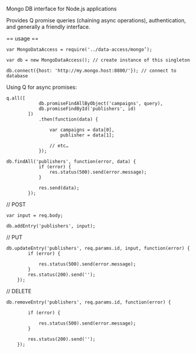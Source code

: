 Mongo DB interface for Node.js applications


Provides Q promise queries (chaining async operations), authentication, and generally a friendly interface.

== usage ==


	var MongoDataAccess = require('../data-access/mongo’);

	var db = new MongoDataAccess(); // create instance of this singleton

	db.connect({host: 'http://my.mongo.host:8800/'}); // connect to database


Using Q for async promises:

	q.all([
                db.promiseFindAllByObject('campaigns', query),
                db.promiseFindById('publishers', id)
            ])
                .then(function(data) {

                    var campaigns = data[0],
                        publisher = data[1];

                    // etc…
                });

	db.findAll('publishers', function(error, data) {
                if (error) {
                    res.status(500).send(error.message);
                }

                res.send(data);
            });

// POST

	var input = req.body;

	db.addEntry('publishers', input);

// PUT

	db.updateEntry('publishers', req.params.id, input, function(error) {
            if (error) {

                res.status(500).send(error.message);
            }
            res.status(200).send('');
        });

// DELETE

	db.removeEntry('publishers', req.params.id, function(error) {

            if (error) {

                res.status(500).send(error.message);
            }

            res.status(200).send('');
        });
